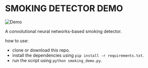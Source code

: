 # SMOKING DETECTOR DEMO

![Demo](demo.gif)

A convolutional neural networks-based smoking detector.

how to use:

- clone or download this repo.
- install the dependencies using `pip install -r requirements.txt`.
- run the script using `python smoking_demo.py`.